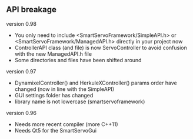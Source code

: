 API breakage
------------

version 0.98
- You only need to include <SmartServoFramework/SimpleAPI.h> or <SmartServoFramework/ManagedAPI.h> directly in your project now
- ControllerAPI class (and file) is now ServoController to avoid confusion with the new ManagedAPI.h file
- Some directories and files have been shifted around

version 0.97
- DynamixelController() and HerkuleXController() params order have changed (now in line with the SimpleAPI)
- GUI settings folder has changed
- library name is not lowercase (smartservoframework)

version 0.96
- Needs more recent compiler (more C++11)
- Needs Qt5 for the SmartServoGui

